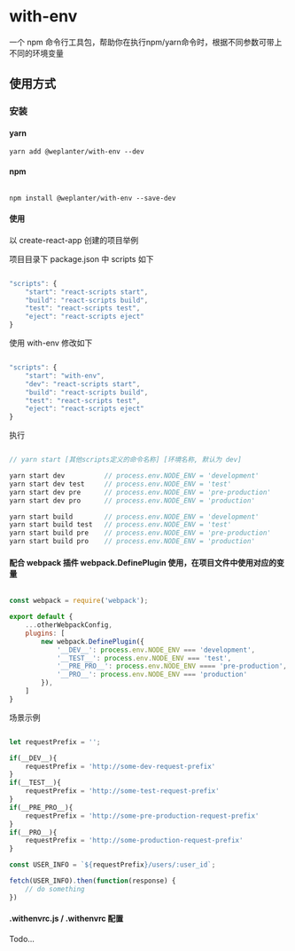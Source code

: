 # with-env
一个 npm 命令行工具包，帮助你在执行npm/yarn命令时，根据不同参数可带上不同的环境变量


## 使用方式

### 安装

#### yarn

```shell
yarn add @weplanter/with-env --dev
```

#### npm

```shell

npm install @weplanter/with-env --save-dev
```

#### 使用

以 create-react-app 创建的项目举例

项目目录下 package.json 中 scripts 如下

```javascript

"scripts": {
    "start": "react-scripts start",
    "build": "react-scripts build",
    "test": "react-scripts test",
    "eject": "react-scripts eject"
}

```

使用 with-env 修改如下

```javascript

"scripts": {
    "start": "with-env",
    "dev": "react-scripts start",
    "build": "react-scripts build",
    "test": "react-scripts test",
    "eject": "react-scripts eject"
}

```

执行

```javascript

// yarn start [其他scripts定义的命令名称] [环境名称, 默认为 dev]

yarn start dev          // process.env.NODE_ENV = 'development'
yarn start dev test     // process.env.NODE_ENV = 'test'
yarn start dev pre      // process.env.NODE_ENV = 'pre-production'
yarn start dev pro      // process.env.NODE_ENV = 'production'

yarn start build        // process.env.NODE_ENV = 'development'
yarn start build test   // process.env.NODE_ENV = 'test'
yarn start build pre    // process.env.NODE_ENV = 'pre-production'
yarn start build pro    // process.env.NODE_ENV = 'production'

```


#### 配合 webpack 插件 webpack.DefinePlugin 使用，在项目文件中使用对应的变量

```javascript

const webpack = require('webpack');

export default {
    ...otherWebpackConfig,
    plugins: [
        new webpack.DefinePlugin({
            '__DEV__': process.env.NODE_ENV === 'development',
            '__TEST__': process.env.NODE_ENV === 'test',
            '__PRE_PRO__': process.env.NODE_ENV ==== 'pre-production',
            '__PRO__': process.env.NODE_ENV === 'production'
        }),
    ] 
}

```

场景示例

```javascript

let requestPrefix = '';

if(__DEV__){
    requestPrefix = 'http://some-dev-request-prefix'
}
if(__TEST__){
    requestPrefix = 'http://some-test-request-prefix'
}
if(__PRE_PRO__){
    requestPrefix = 'http://some-pre-production-request-prefix'
}
if(__PRO__){
    requestPrefix = 'http://some-production-request-prefix'
}

const USER_INFO = `${requestPrefix}/users/:user_id`;

fetch(USER_INFO).then(function(response) {
    // do something
})

```


#### .withenvrc.js / .withenvrc 配置

Todo...

